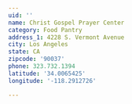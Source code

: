 ```yaml
---
uid: ''
name: Christ Gospel Prayer Center
category: Food Pantry
address_1: 4228 S. Vermont Avenue
city: Los Angeles
state: CA
zipcode: '90037'
phone: 323.732.1394
latitude: '34.0065425'
longitude: '-118.2912726'

---
```

